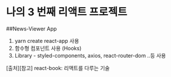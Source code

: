 # 나의 3 번째 리액트 프로젝트

##News-Viewer App

1. yarn create react-app 사용
2. 함수형 컴포넌트 사용 (Hooks)
3. Library - styled-components, axios, react-router-dom ..등 사용

[출처][참고] react-book: 리액트를 다루는 기술
